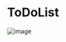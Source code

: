 # ToDoList
![image](https://github.com/suchitraguduru/ToDoList/assets/72724857/3908f5cb-7640-499e-9ce4-18d369248568)
